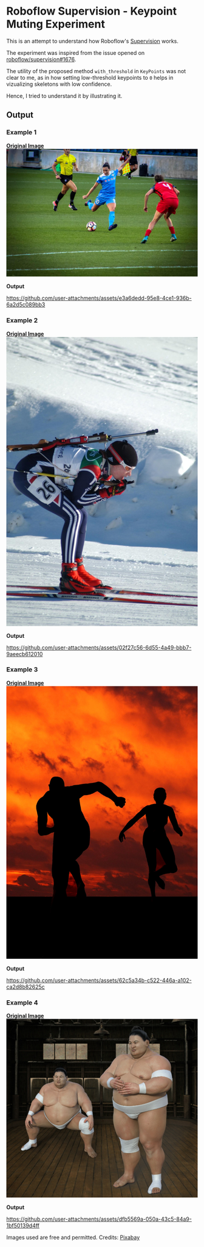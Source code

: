 # Roboflow Supervision - Keypoint Muting Experiment

This is an attempt to understand how Roboflow's [Supervision](https://github.com/roboflow/supervision) works.

The experiment was inspired from the issue opened on [roboflow/supervision#1676](https://github.com/roboflow/supervision/issues/1676).

The utility of the proposed method `with_threshold` in `KeyPoints` was not clear to me, as in how setting low-threshold keypoints to `0` helps in vizualizing skeletons with low confidence.

Hence, I tried to understand it by illustrating it.

## Output

### Example 1

**[Original Image](https://pixabay.com/photos/soccer-competition-football-stadium-3311817/)**
![Example 1 – Original Image](examples/1.jpg "Example 1 – Original Image")

**Output**

https://github.com/user-attachments/assets/e3a6dedd-95e8-4ce1-936b-6a2d5c089bb3

### Example 2

**[Original Image](https://pixabay.com/photos/ski-skier-sports-downhill-slope-79564/)**
![Example 2 – Original Image](examples/2.jpg "Example 2 – Original Image")

**Output**

https://github.com/user-attachments/assets/02f27c56-6d55-4a49-bbb7-9aeecb612010

### Example 3

**[Original Image](https://pixabay.com/photos/runners-male-sport-run-athlete-373099/)**
![Example 3 – Original Image](examples/3.jpg "Example 3 – Original Image")

**Output**

https://github.com/user-attachments/assets/62c5a34b-c522-446a-a102-ca2d8b82625c

### Example 4

**[Original Image](https://pixabay.com/photos/sumo-wrestler-athlete-wrestler-hall-3196753/)**
![Example 4 – Original Image](examples/4.jpg "Example 4 – Original Image")

**Output**

https://github.com/user-attachments/assets/dfb5569a-050a-43c5-84a9-1bf50139d4ff

Images used are free and permitted. Credits: [Pixabay](https://pixabay.com)

